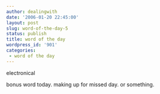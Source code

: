```yaml
---
author: dealingwith
date: '2006-01-20 22:45:00'
layout: post
slug: word-of-the-day-5
status: publish
title: word of the day
wordpress_id: '901'
categories:
 - word of the day
---
```


electronical

bonus word today. making up for missed day. or something.

